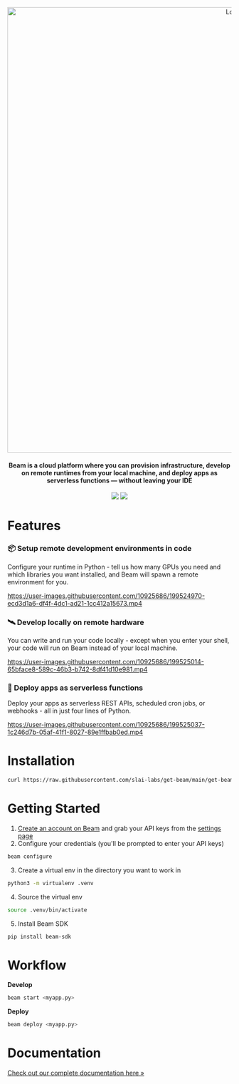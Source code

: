 <p align="center">
<img alt="Logo" src="https://slai-demo-datasets.s3.amazonaws.com/git-header.png"/ width="1000">
</p>

<h4 align="center">
Beam is a cloud platform where you can provision infrastructure, develop on remote runtimes from your local machine, and deploy apps as serverless functions — without leaving your IDE
</h4>

<p align="center">
<a href="https://join.slack.com/share/enQtNDMwOTExNDI3NTE0MS1hZTlhNWJlMmJjZmExY2MzZGZhMTg4MWJhNzEwZTc5YTQwMjM1MDY5NDY1NThlYjA0NzM1NTQzYzI3MjgzZjQx"><img src="https://img.shields.io/badge/join-Slack-yellow"/></a>
<a href="https://docs.getbeam.dev"><img src="https://img.shields.io/badge/docs-quickstart-blue"/></a>


# Features

### 📦 Setup remote development environments in code

Configure your runtime in Python - tell us how many GPUs you need and which libraries you want installed, and Beam will spawn a remote environment for you.

https://user-images.githubusercontent.com/10925686/199524970-ecd3d1a6-df4f-4dc1-ad21-1cc412a15673.mp4

### 🛰 Develop locally on remote hardware

You can write and run your code locally - except when you enter your shell, your code will run on Beam instead of your local machine.

https://user-images.githubusercontent.com/10925686/199525014-65bface8-589c-46b3-b742-8df41d10e981.mp4

### 🚀 Deploy apps as serverless functions

Deploy your apps as serverless REST APIs, scheduled cron jobs, or webhooks - all in just four lines of Python.

https://user-images.githubusercontent.com/10925686/199525037-1c246d7b-05af-41f1-8027-89e1ffbab0ed.mp4

# Installation

```bash
curl https://raw.githubusercontent.com/slai-labs/get-beam/main/get-beam.sh -sSfL | sh
```

# Getting Started

1. [Create an account on Beam](https://getbeam.dev) and grab your API keys from the [settings page](https://www.getbeam.dev/apps/settings/api-keys)
2. Configure your credentials (you'll be prompted to enter your API keys)

```bash
beam configure
```

3. Create a virtual env in the directory you want to work in

```bash
python3 -m virtualenv .venv
```

4. Source the virtual env

```bash
source .venv/bin/activate
```

5. Install Beam SDK

```bash
pip install beam-sdk
```

# Workflow

**Develop**

```bash
beam start <myapp.py>
```

**Deploy**

```bash
beam deploy <myapp.py>
```

# Documentation

[Check out our complete documentation here »](https://docs.getbeam.dev)